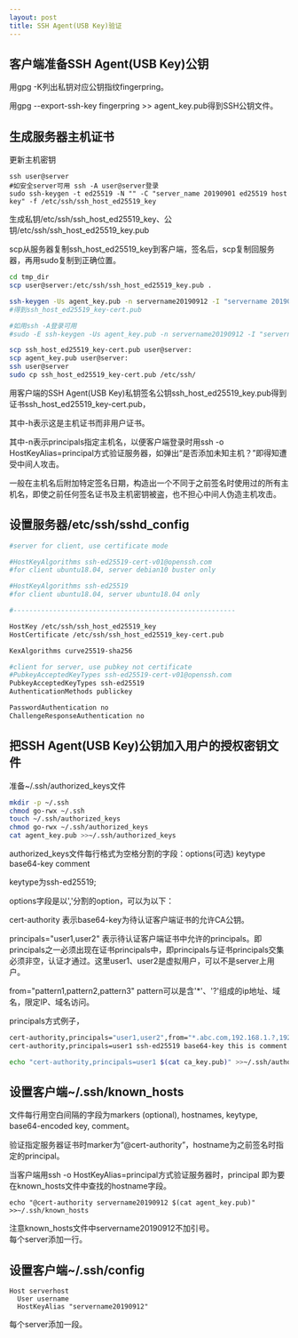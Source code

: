 ```yaml
---
layout: post
title: SSH Agent(USB Key)验证
---
```


## 客户端准备SSH Agent(USB Key)公钥  

用gpg -K列出私钥对应公钥指纹fingerpring。  

用gpg --export-ssh-key fingerpring >> agent_key.pub得到SSH公钥文件。  



## 生成服务器主机证书  

更新主机密钥  

```
ssh user@server
#如安全server可用 ssh -A user@server登录
sudo ssh-keygen -t ed25519 -N "" -C "server_name 20190901 ed25519 host key" -f /etc/ssh/ssh_host_ed25519_key
```
生成私钥/etc/ssh/ssh_host_ed25519_key、公钥/etc/ssh/ssh_host_ed25519_key.pub  

scp从服务器复制ssh_host_ed25519_key到客户端，签名后，scp复制回服务器，再用sudo复制到正确位置。  

```bash
cd tmp_dir
scp user@server:/etc/ssh/ssh_host_ed25519_key.pub .

ssh-keygen -Us agent_key.pub -n servername20190912 -I "servername 20190912" -h ssh_host_ed25519_key.pub
#得到ssh_host_ed25519_key-cert.pub

#如用ssh -A登录可用
#sudo -E ssh-keygen -Us agent_key.pub -n servername20190912 -I "servername 20190912" -h /etc/ssh/ssh_host_ed25519_key.pub

scp ssh_host_ed25519_key-cert.pub user@server:
scp agent_key.pub user@server:
ssh user@server
sudo cp ssh_host_ed25519_key-cert.pub /etc/ssh/
```

用客户端的SSH Agent(USB Key)私钥签名公钥ssh_host_ed25519_key.pub得到证书ssh_host_ed25519_key-cert.pub，  

其中-h表示这是主机证书而非用户证书。  


其中-n表示principals指定主机名，以便客户端登录时用ssh -o HostKeyAlias=principal方式验证服务器，如弹出“是否添加未知主机？”即得知遭受中间人攻击。  

一般在主机名后附加特定签名日期，构造出一个不同于之前签名时使用过的所有主机名，即使之前任何签名证书及主机密钥被盗，也不担心中间人伪造主机攻击。  




## 设置服务器/etc/ssh/sshd_config
```bash
#server for client, use certificate mode

#HostKeyAlgorithms ssh-ed25519-cert-v01@openssh.com
#for client ubuntu18.04, server debian10 buster only

#HostKeyAlgorithms ssh-ed25519
#for client ubuntu18.04, server ubuntu18.04 only

#--------------------------------------------------------

HostKey /etc/ssh/ssh_host_ed25519_key
HostCertificate /etc/ssh/ssh_host_ed25519_key-cert.pub

KexAlgorithms curve25519-sha256

#client for server, use pubkey not certificate
#PubkeyAcceptedKeyTypes ssh-ed25519-cert-v01@openssh.com
PubkeyAcceptedKeyTypes ssh-ed25519
AuthenticationMethods publickey

PasswordAuthentication no
ChallengeResponseAuthentication no
```

## 把SSH Agent(USB Key)公钥加入用户的授权密钥文件
准备~/.ssh/authorized_keys文件
```bash
mkdir -p ~/.ssh
chmod go-rwx ~/.ssh
touch ~/.ssh/authorized_keys
chmod go-rwx ~/.ssh/authorized_keys
cat agent_key.pub >>~/.ssh/authorized_keys
```

authorized_keys文件每行格式为空格分割的字段：options(可选) keytype base64-key comment  

keytype为ssh-ed25519;  

options字段是以','分割的option，可以为以下：  

cert-authority 表示base64-key为待认证客户端证书的允许CA公钥。  

principals="user1,user2" 表示待认证客户端证书中允许的principals。即principals之一必须出现在证书principals中，即principals与证书principals交集必须非空，认证才通过。这里user1、user2是虚拟用户，可以不是server上用户。  

from="pattern1,pattern2,pattern3" pattern可以是含'*'、'?'组成的ip地址、域名，限定IP、域名访问。  

principals方式例子，
```bash
cert-authority,principals="user1,user2",from="*.abc.com,192.168.1.?,192.168.2.*,192.168.3.1" ssh-ed25519 base64-key this is comment
cert-authority,principals=user1 ssh-ed25519 base64-key this is comment
```

```bash
echo "cert-authority,principals=user1 $(cat ca_key.pub)" >>~/.ssh/authorized_keys
```


## 设置客户端~/.ssh/known_hosts
文件每行用空白间隔的字段为markers (optional), hostnames, keytype, base64-encoded key, comment。  

验证指定服务器证书时marker为“@cert-authority”，hostname为之前签名时指定的principal。  

当客户端用ssh -o HostKeyAlias=principal方式验证服务器时，principal 即为要在known_hosts文件中查找的hostname字段。  

```
echo "@cert-authority servername20190912 $(cat agent_key.pub)" >>~/.ssh/known_hosts
```
注意known_hosts文件中servername20190912不加引号。  
每个server添加一行。


## 设置客户端~/.ssh/config

```
Host serverhost
  User username
  HostKeyAlias "servername20190912"
```
每个server添加一段。

